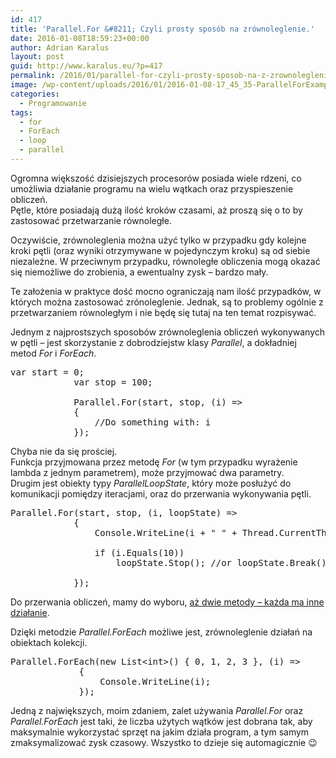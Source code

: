 ```yaml
---
id: 417
title: 'Parallel.For &#8211; Czyli prosty sposób na zrównoleglenie.'
date: 2016-01-08T18:59:23+00:00
author: Adrian Karalus
layout: post
guid: http://www.karalus.eu/?p=417
permalink: /2016/01/parallel-for-czyli-prosty-sposob-na-z-zrownoleglenie/
image: /wp-content/uploads/2016/01/2016-01-08-17_45_35-ParallelForExample-Microsoft-Visual-Studio-250x129.png
categories:
  - Programowanie
tags:
  - for
  - ForEach
  - loop
  - parallel
---
```

Ogromna większość dzisiejszych procesorów posiada wiele rdzeni, co umożliwia działanie programu na wielu wątkach oraz przyspieszenie obliczeń.  
Pętle, które posiadają dużą ilość kroków czasami, aż proszą się o to by zastosować przetwarzanie równoległe.

Oczywiście, zrównoleglenia można użyć tylko w przypadku gdy kolejne kroki pętli (oraz wyniki otrzymywane w pojedynczym kroku) są od siebie niezależne. W przeciwnym przypadku, równoległe obliczenia mogą okazać się niemożliwe do zrobienia, a ewentualny zysk &#8211; bardzo mały.

Te założenia w praktyce dość mocno ograniczają nam ilość przypadków, w których można zastosować zrónoleglenie. Jednak, są to problemy ogólnie z przetwarzaniem równoległym i nie będę się tutaj na ten temat rozpisywać.

Jednym z najprostszych sposobów zrównoleglenia obliczeń wykonywanych w pętli &#8211; jest skorzystanie z dobrodziejstw klasy _Parallel_, a dokładniej metod _For_ i _ForEach_.

<pre class="brush: csharp; title: ; notranslate" title="">var start = 0;
            var stop = 100;

            Parallel.For(start, stop, (i) =&gt;
            {
                //Do something with: i
            });
</pre>

Chyba nie da się prościej.  
Funkcja przyjmowana przez metodę _For_ (w tym przypadku wyrażenie lambda z jednym parametrem), może przyjmować dwa parametry.  
Drugim jest obiekty typy _ParallelLoopState_, który może posłużyć do komunikacji pomiędzy iteracjami, oraz do przerwania wykonywania pętli.

<pre class="brush: csharp; title: ; notranslate" title="">Parallel.For(start, stop, (i, loopState) =&gt;
            {
                Console.WriteLine(i + " " + Thread.CurrentThread.ManagedThreadId);

                if (i.Equals(10))
                    loopState.Stop(); //or loopState.Break();

            });
</pre>

Do przerwania obliczeń, mamy do wyboru, <a href="http://stackoverflow.com/questions/8818203/what-is-difference-between-loopstate-break-loopstate-stop-and-cancellationt" target="_blank">aż dwie metody &#8211; każda ma inne działanie</a>.

Dzięki metodzie _Parallel.ForEach_ możliwe jest, zrównoleglenie działań na obiektach kolekcji.

<pre class="brush: csharp; title: ; notranslate" title="">Parallel.ForEach(new List&lt;int&gt;() { 0, 1, 2, 3 }, (i) =&gt;
             {
                 Console.WriteLine(i);
             });
</pre>

Jedną z największych, moim zdaniem, zalet używania _Parallel.For_ oraz _Parallel.ForEach_ jest taki, że liczba użytych wątków jest dobrana tak, aby maksymalnie wykorzystać sprzęt na jakim działa program, a tym samym zmaksymalizować zysk czasowy. Wszystko to dzieje się automagicznie 😉